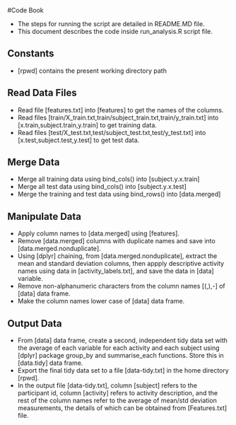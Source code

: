 #Code Book
* The steps for running the script are detailed in README.MD file.
* This document describes the code inside run_analysis.R script file.

## Constants
* [rpwd] contains the present working directory path

## Read Data Files
* Read file [features.txt] into [features] to get the names of the columns.
* Read files [train/X_train.txt,train/subject_train.txt,train/y_train.txt] into [x.train,subject.train,y.train] to get training data.
* Read files [test/X_test.txt,test/subject_test.txt,test/y_test.txt] into [x.test,subject.test,y.test] to get test data.

## Merge Data
* Merge all training data using bind_cols() into [subject.y.x.train]
* Merge all test data using bind_cols() into [subject.y.x.test]
* Merge the training and test data using bind_rows() into [data.merged]
 
## Manipulate Data
* Apply column names to [data.merged] using [features].
* Remove [data.merged] columns with duplicate names and save into [data.merged.nonduplicate].
* Using [dplyr] chaining, from [data.merged.nonduplicate], extract the mean and standard deviation columns, then appply descriptive activity names using data in [activity_labels.txt], and save the data in [data] variable.
* Remove non-alphanumeric characters from the column names [(,),-] of [data] data frame.
* Make the column names lower case of [data] data frame.

## Output Data
* From [data] data frame, create a second, independent tidy data set with the average of each variable for each activity and each subject using [dplyr] package group_by and summarise_each functions. Store this in [data.tidy] data frame.
* Export the final tidy data set to a file [data-tidy.txt] in the home directory [rpwd].
* In the output file [data-tidy.txt], column [subject] refers to the participant id, column [activity] refers to activity description, and the rest of the column names refer to the average of mean/std deviation measurements, the details of which can be obtained from [Features.txt] file.
 
